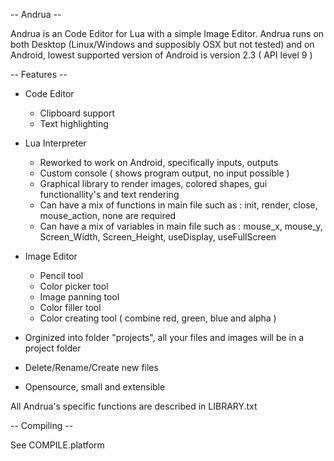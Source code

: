 -- Andrua --

Andrua is an Code Editor for Lua with a simple Image Editor.
Andrua runs on both Desktop (Linux/Windows and supposibly OSX but not tested) 
	and on Android, lowest supported version of Android is version 2.3 ( API level 9 )

-- Features --

- Code Editor
	- Clipboard support
	- Text highlighting
- Lua Interpreter
	- Reworked to work on Android, specifically inputs, outputs
	- Custom console ( shows program output, no input possible )
	- Graphical library to render images, colored shapes, gui functionallity's and text rendering
	- Can have a mix of functions in main file such as : init, render, close, mouse_action, none are required
	- Can have a mix of variables in main file such as : mouse_x, mouse_y, Screen_Width, Screen_Height, useDisplay, useFullScreen
- Image Editor
	- Pencil tool
	- Color picker tool
	- Image panning tool
	- Color filler tool
	- Color creating tool ( combine red, green, blue and alpha )

- Orginized into folder "projects", all your files and images will be in a project folder
- Delete/Rename/Create new files

- Opensource, small and extensible

All Andrua's specific functions are described in LIBRARY.txt

-- Compiling --

See COMPILE.platform

